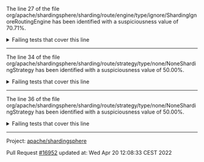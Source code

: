 The line 27 of the file org/apache/shardingsphere/sharding/route/engine/type/ignore/ShardingIgnoreRoutingEngine has been identified with a suspiciousness value of 70.71%.

<details>
     <summary>Failing tests that cover this line</summary>

- `org.apache.shardingsphere.sharding.route.engine.type.ignore.ShardingIgnoreRoutingEngineTest#assertRoute`
</details>

***

The line 34 of the file org/apache/shardingsphere/sharding/route/strategy/type/none/NoneShardingStrategy has been identified with a suspiciousness value of 50.00%.

<details>
     <summary>Failing tests that cover this line</summary>

- `org.apache.shardingsphere.sharding.route.strategy.type.none.NoneShardingStrategyTest#assertGetShardingAlgorithm`
</details>

***

The line 36 of the file org/apache/shardingsphere/sharding/route/strategy/type/none/NoneShardingStrategy has been identified with a suspiciousness value of 50.00%.

<details>
     <summary>Failing tests that cover this line</summary>

- `org.apache.shardingsphere.sharding.route.strategy.type.none.NoneShardingStrategyTest#assertGetShardingAlgorithm`
</details>

***

Project: [apache/shardingsphere](https://github.com/apache/shardingsphere)

Pull Request [#16952](https://github.com/apache/shardingsphere/pull/16952) updated at: Wed Apr 20 12:08:33 CEST 2022